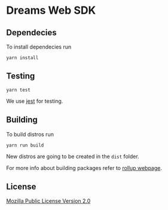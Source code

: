 # Dreams Web SDK

## Dependecies

To install dependecies run

```
yarn install
```

## Testing

```
yarn test
```
We use [jest](https://jestjs.io/) for testing.
## Building

To build distros run

```
yarn run build
```

New distros are going to be created in the `dist` folder.

For more info about building packages refer to [rollup webpage](https://rollupjs.org/guide/en/#overview).

## License

[Mozilla Public License Version 2.0](LICENSE)


